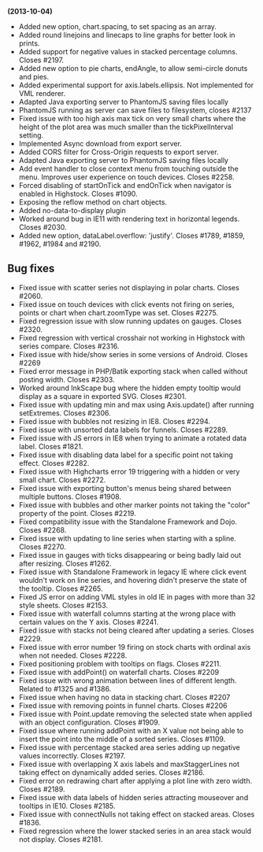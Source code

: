 **(2013-10-04)**
        
- Added new option, chart.spacing, to set spacing as an array.
- Added round linejoins and linecaps to line graphs for better look in prints.
- Added support for negative values in stacked percentage columns. Closes #2197.
- Added new option to pie charts, endAngle, to allow semi-circle donuts and pies.
- Added experimental support for axis.labels.ellipsis. Not implemented for VML renderer.
- Adapted Java exporting server to PhantomJS saving files locally
- PhantomJS running as server can save files to filesystem, closes #2137
- Fixed issue with too high axis max tick on very small charts where the height of the plot area was much smaller than the tickPixelInterval setting.
- Implemented Async download from export server.
- Added CORS filter for Cross-Origin requests to export server.
- Adapted Java exporting server to PhantomJS saving files locally
- Add event handler to close context menu from touching outside the menu. Improves user experience on touch devices. Closes #2258.
- Forced disabling of startOnTick and endOnTick when navigator is enabled in Highstock. Closes #1090.
- Exposing the reflow method on chart objects.
- Added no-data-to-display plugin
- Worked around bug in IE11 with rendering text in horizontal legends. Closes #2030.
- Added new option, dataLabel.overflow: 'justify'. Closes #1789, #1859, #1962, #1984 and #2190.

## Bug fixes 
- Fixed issue with scatter series not displaying in polar charts. Closes #2060.
- Fixed issue on touch devices with click events not firing on series, points or chart when chart.zoomType was set. Closes #2275.
- Fixed regression issue with slow running updates on gauges. Closes #2320.
- Fixed regression with vertical crosshair not working in Highstock with series compare. Closes #2316.
- Fixed issue with hide/show series in some versions of Android. Closes #2269
- Fixed error message in PHP/Batik exporting stack when called without posting width. Closes #2303.
- Worked around InkScape bug where the hidden empty tooltip would display as a square in exported SVG. Closes #2301.
- Fixed issue with updating min and max using Axis.update() after running setExtremes. Closes #2306.
- Fixed issue with bubbles not resizing in IE8. Closes #2294.
- Fixed issue with unsorted data labels for funnels. Closes #2289.
- Fixed issue with JS errors in IE8 when trying to animate a rotated data label. Closes #1821.
- Fixed issue with disabling data label for a specific point not taking effect. Closes #2282.
- Fixed issue with Highcharts error 19 triggering with a hidden or very small chart. Closes #2272.
- Fixed issue with exporting button's menus being shared between multiple buttons. Closes #1908.
- Fixed issue with bubbles and other marker points not taking the "color" property of the point. Closes #2219.
- Fixed compatibility issue with the Standalone Framework and Dojo. Closes #2268.
- Fixed issue with updating to line series when starting with a spline. Closes #2270.
- Fixed issue in gauges with ticks disappearing or being badly laid out after resizing. Closes #1262.
- Fixed issue with Standalone Framework in legacy IE where click event wouldn't work on line series, and hovering didn't preserve the state of the tooltip. Closes #2265.
- Fixed JS error on adding VML styles in old IE in pages with more than 32 style sheets. Closes #2153.
- Fixed issue with waterfall columns starting at the wrong place with certain values on the Y axis. Closes #2241.
- Fixed issue with stacks not being cleared after updating a series. Closes #2229.
- Fixed issue with error number 19 firing on stock charts with ordinal axis when not needed. Closes #2228.
- Fixed positioning problem with tooltips on flags. Closes #2211.
- Fixed issue with addPoint() on waterfall charts. Closes #2209
- Fixed issue with wrong animation between lines of different length. Related to #1325 and #1386.
- Fixed issue when having no data in stacking chart. Closes #2207
- Fixed issue with removing points in funnel charts. Closes #2206
- Fixed issue with Point.update removing the selected state when applied with an object configuration. Closes #1909.
- Fixed issue where running addPoint with an X value not being able to insert the point into the middle of a sorted series. Closes #1109.
- Fixed issue with percentage stacked area series adding up negative values incorrectly. Closes #2197.
- Fixed issue with overlapping X axis labels and maxStaggerLines not taking effect on dynamically added series. Closes #2186.
- Fixed error on redrawing chart after applying a plot line with zero width. Closes #2189.
- Fixed issue with data labels of hidden series attracting mouseover and tooltips in IE10. Closes #2185.
- Fixed issue with connectNulls not taking effect on stacked areas. Closes #1836.
- Fixed regression where the lower stacked series in an area stack would not display. Closes #2181.